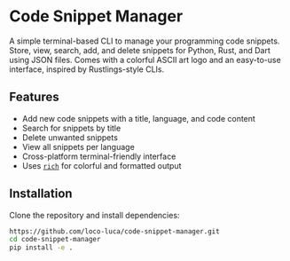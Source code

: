 # Code Snippet Manager

A simple terminal-based CLI to manage your programming code snippets.  
Store, view, search, add, and delete snippets for Python, Rust, and Dart using JSON files. Comes with a colorful ASCII art logo and an easy-to-use interface, inspired by Rustlings-style CLIs.

## Features

- Add new code snippets with a title, language, and code content
- Search for snippets by title
- Delete unwanted snippets
- View all snippets per language
- Cross-platform terminal-friendly interface
- Uses [`rich`](https://pypi.org/project/rich/) for colorful and formatted output

## Installation

Clone the repository and install dependencies:

```bash
https://github.com/loco-luca/code-snippet-manager.git
cd code-snippet-manager
pip install -e .
